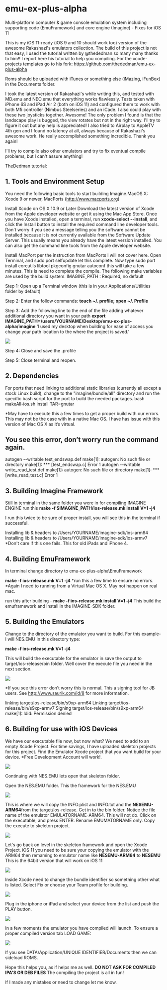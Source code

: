 # emu-ex-plus-alpha
Multi-platform computer &amp; game console emulation system including supporting code (EmuFramework) and core engine (Imagine) - Fixes for iOS 11

This is my iOS 11-ready (iOS 9 and 10 should work too) version of the awesome Rakashazi's emulators collection.
The build of this project is not that easy, I used the tutorial written by @thededman so many many thanks to him!!
I report here his tutorial to help you compiling. For the xcode-projects templates go to his fork: https://github.com/thededman/emu-ex-plus-alpha 

Roms should be uploaded with iTunes or something else (iMazing, iFunBox) in the Documents folder. 

I took the latest version of Rakashazi's while writing this, and tested with MD.emu and NEO.emu that everything works flawlessly. 
Tests taken with iPhone 6S and iPad Air 2 (both on iOS 11) and configured them to work with both Mfi controller (Nimbus Steelseries) and an iCade.
I also could play with these two joysticks together. Awesome! The only problem I found is that the landscape play is bugged, the view rotates but not in the right way. I'll try to figure it out but any help is appreciated!
I also tried to Airplay to AppleTV 4th gen and I found no latency at all, always because of Rakashazi's awesome work.
He really accomplished something incredible. Thank you again!

I'll try to compile also other emulators and try to fix eventual compile problems, but I can't assure anything!


TheDedman tutorial:

**1. Tools and Environment Setup**
---
You need the following basic tools to start building Imagine.MacOS X: Xcode 9 or newer, MacPorts (http://www.macports.org)

Install Xcode on OS X 10.9 or Later
Download the latest version of Xcode from the Apple developer website or get it using the Mac App Store.
Once you have Xcode installed, open a terminal, run **xcode-select --install**, and click the Install button to install the required command line developer tools. Don't worry if you see a message telling you the software cannot be installed because it is not currently available from the Software Update Server. This usually means you already have the latest version installed. You can also get the command line tools from the Apple developer website.

Install MacPort per the instruction from MacPorts I will not cover here. Open Terminal, and sudo port selfupdate let this complete.
Now type sudo port install coreutils libtool pkgconfig gnutar autoconf  this will take a few minutes. This is need to complete the compile.
The following make variables are used by the build system: IMAGINE_PATH : Required, no default

Step 1: Open up a Terminal window (this is in your Applications/Utilities folder by default)

Step 2: Enter the follow commands: **touch ~/. profile; open ~/. Profile**

Step 3: Add the following line to the end of the file adding whatever additional directory you want in your path
	**export IMAGINE_PATH=/users/YOURNAME/Desktop/emu-ex-plus-alpha/imagine**
‘I used my desktop when building for ease of access you change your path location to the where the project is saved.’

![](https://github.com/thededman/emu-ex-plus-alpha/blob/master/fig1.png)

Step 4: Close and save the .profile

Step 5:  Close terminal and reopen.

**2. Dependencies**
---
For ports that need linking to additional static libraries (currently all except a stock Linux build), change to the "imagine/bundle/all" directory and run the specific bash script for the port to build the needed packages. 
bash makeAll-ios.sh install TAR=gnutar
 
*May have to execute this a few times to get a proper build with our errors. This may not be the case with in a native Mac OS. 
I have has issue with this version of Mac OS X as it’s virtual. 

You see this error, don’t worry run the command again.
---
autogen --writable test_endswap.def
make[1]: autogen: No such file or directory
make[1]: *** [test_endswap.c] Error 1
autogen --writable write_read_test.def
make[1]: autogen: No such file or directory
make[1]: *** [write_read_test.c] Error 1

**3. Building Imagine Framework**
---
Still in terminal in the same folder you were in for compiling IMAGINE ENGINE run this
**make -f $IMAGINE_PATH/ios-release.mk install V=1 -j4**

I run this twice to be sure of proper install, you will see this in the terminal if successful.

Installing lib & headers to /Users/YOURNAME/imagine-sdk/ios-arm64
Installing lib & headers to /Users/YOURNAME/imagine-sdk/ios-armv7 *Don't care if this one fails. This for old iPads and iPhone 4.

**4. Building EmuFramework**
---
In terminal change directory to emu-ex-plus-alpha\EmuFramework

**make -f ios-release.mk V=1 -j4** 
*run this a few time to ensure no errors. *Again I need to running from a Virtual Mac OS X.  May not happen on real mac.

run this after building - **make -f ios-release.mk install V=1 -j4** This build the emuframework and install in the IMAGINE-SDK folder.

**5. Building the Emulators**
---
Change to the directory of the emulator you want to build. For this example- I will NES.EMU
In this directory type:

**make -f ios-release.mk V=1 -j4**

This will build the executable for the emulator in save the output to target/ios-release/bin folder.
Well cover the execute file you need in the next section.

![](https://github.com/thededman/emu-ex-plus-alpha/blob/master/fig2.png)

*If you see this error don’t worry this is normal. This a signing tool for JB users. 
See http://www.saurik.com/id/8 for more information.

linking target/ios-release/bin/s9xp-arm64
Linking target/ios-release/bin/s9xp-armv7
Signing target/ios-release/bin/s9xp-arm64
make[1]: ldid: Permission denied

**6. Building for use with iOS Devices**
---
We have our executable file now, but now what? We need to add to an empty Xcode Project. For time savings, I have uploaded skeleton projects for this project.
Find the Emulator Xcode project that you want build for your device. *Free Development Account will work!.

![](https://github.com/thededman/emu-ex-plus-alpha/blob/master/fig3.png)

Continuing with NES.EMU lets open that skeleton folder.

Open the NES.EMU folder. This the framework for the NES.EMU

![](https://github.com/thededman/emu-ex-plus-alpha/blob/master/fig4.png)

This is where we will copy the INFO.plist and INFO.txt and the **NESEMU-ARM64**from the target/ios-release.
Get in to the bin folder. Notice the file name of the emulator EMULATORNAME-ARM64. This will not do.
Click on the executable, and press ENTER. Rename EMUMATORNAME only. Copy the execute to skeleton project.

![](https://github.com/thededman/emu-ex-plus-alpha/blob/master/fig5.png)

Let's go back on level in the skeleton framework and open the Xcode Project.  iOS 11 you need to be sure your copying the emulator with the ARM64 then remaming to emulator name like **NESEMU-ARM64** to **NESEMU** This is the 64bit version that will work on iOS 11

![](https://github.com/thededman/emu-ex-plus-alpha/blob/master/fig6.png)

Inside Xcode need to change the bundle identifier so something other what is listed.
Select Fix or choose your Team profile for building. 

![](https://github.com/thededman/emu-ex-plus-alpha/blob/master/fig7.png)

Plug in the iphone or iPad and select your device from the list and push the PLAY button.

![](https://github.com/thededman/emu-ex-plus-alpha/blob/master/fig8.png)

In a few moments the emulator you have compiled will launch. To ensure a proper compiled version tab LOAD GAME:

![](https://github.com/thededman/emu-ex-plus-alpha/blob/master/fig9.png)

If you see DATA/Application/UNIQUE IDENTIFIER/Documents then we can sideload ROMS.

Hope this helps you, as if helps me as well. **DO NOT ASK FOR COMPILED IPA'S OR DEB FILES** The compiling the project is all in fun!

If I made any mistakes or need to change let me know. 
